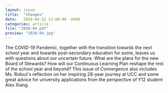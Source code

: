 ```yaml
---
layout: issue
title:  "Changes"
date:   2020-04-22 12:00:00 -0400
categories: article
file: "2020-04.pdf"
preview: "2020-04.jpg"
---
```


The COVID-19 Pandemic, together with the transition towards the next school year and towards post-secondary education for some, leaves us with questions about our uncertain future. What are the plans for the new Board of Stewards? How will our Continuous Learning Plan reshape the rest of the school year and beyond? This issue of *Convergence* also includes Ms. Ridout's reflection on her inspiring 28-year journey at UCC and some great advice for university applications from the perspective of Y12 student Alex Xiang. 
